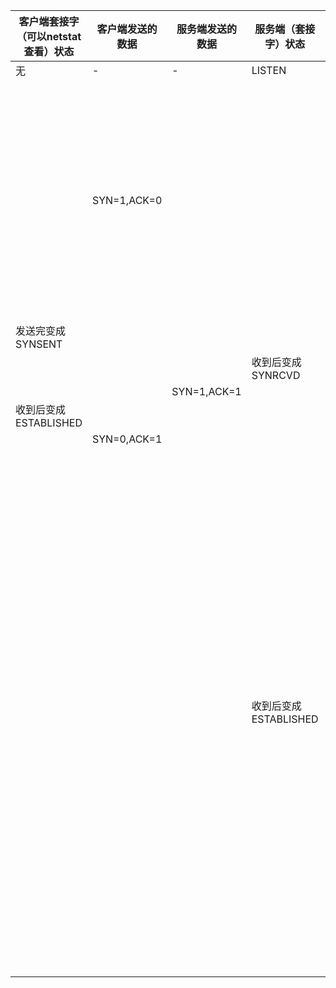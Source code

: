 |客户端套接字（可以netstat查看）状态|客户端发送的数据|服务端发送的数据|服务端（套接字）状态|ps|
|-|-|-|-|-|
|无|-|-|LISTEN|
| |SYN=1,ACK=0| | |只有建立连接的时候才会看到SYN的置位，其他正常数据传输时不会|
|发送完变成SYNSENT|
| | | |收到后变成SYNRCVD|
| | |SYN=1,ACK=1|
|收到后变成ESTABLISHED|
| |SYN=0,ACK=1|
| | | |收到后变成ESTABLISHED|之所以需要客户端再告知一次确认，是考虑到网络可能存在数据传输滞留，万一服务端收到的是很久前的一次连接请求，并不应该立刻建立连接以免浪费资源|